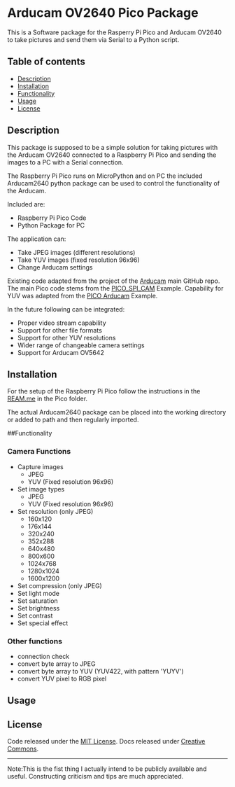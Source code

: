 # Arducam OV2640 Pico Package

This is a Software package for the Rasperry Pi Pico and Arducam OV2640 to take pictures and send them via Serial to a Python script.

## Table of contents
- [Description](#Description)
- [Installation](#Installation)
- [Functionality](#Functionality)
- [Usage](#Usage)
- [License](#License)

## Description
This package is supposed to be a simple solution for taking pictures with the Arducam OV2640 connected to a Raspberry Pi Pico and sending the images to a PC with a Serial connection.

The Raspberry Pi Pico runs on MicroPython and on PC the included Arducam2640 python package can be used to control the functionality of the Arducam.

Included are:
- Raspberry Pi Pico Code
- Python Package for PC

The application can:
- Take JPEG images (different resolutions)
- Take YUV images (fixed resolution 96x96)
- Change Arducam settings

Existing code adapted from the project of the [Arducam][arducam main] main GitHub repo.
The main Pico code stems from the [PICO_SPI_CAM][arducam base] Example. 
Capability for YUV was adapted from the [PICO Arducam][arducam YUV] Example.

In the future following can be integrated:
- Proper video stream capability
- Support for other file formats
- Support for other YUV resolutions
- Wider range of changeable camera settings
- Support for Arducam OV5642

## Installation
For the setup of the Raspberry Pi Pico follow the instructions in the [REAM.me][Pico readme] in the Pico folder.

The actual Arducam2640 package can be placed into the working directory or added to path and then regularly imported.

##Functionality
### Camera Functions
- Capture images
    - JPEG
    - YUV (Fixed resolution 96x96)
- Set image types
    - JPEG
    - YUV (Fixed resolution 96x96)
- Set resolution (only JPEG)
    - 160x120
    - 176x144
    - 320x240
    - 352x288
    - 640x480
    - 800x600
    - 1024x768
    - 1280x1024
    - 1600x1200
- Set compression (only JPEG)
- Set light mode
- Set saturation
- Set brightness
- Set contrast
- Set special effect
### Other functions
- connection check
- convert byte array to JPEG
- convert byte array to YUV (YUV422, with pattern 'YUYV')
- convert YUV pixel to RGB pixel

## Usage




## License
Code released under the [MIT License](https://github.com/twbs/bootstrap/blob/main/LICENSE). Docs released under [Creative Commons](https://creativecommons.org/licenses/by/3.0/).
***
Note:This is the fist thing I actually intend to be publicly available and useful.
Constructing criticism and tips are much appreciated.

[arducam main]: https://github.com/ArduCAM
[arducam base]: https://github.com/ArduCAM/PICO_SPI_CAM
[arducam YUV]: https://github.com/ArduCAM/RPI-Pico-Cam
[Pico readme]: Pico/README.md